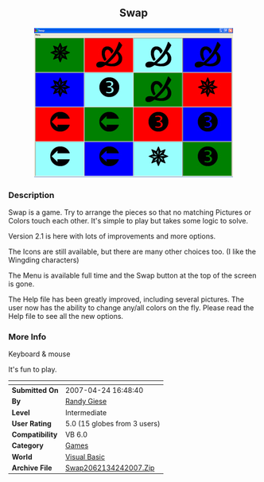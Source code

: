 ﻿<div align="center">

## Swap

<img src="PIC2007424202207887.Jpg">
</div>

### Description

Swap is a game. Try to arrange the pieces so that no matching Pictures or Colors touch each other. It's simple to play but takes some logic to solve.

Version 2.1 is here with lots of improvements and more options.

The Icons are still available, but there are many other choices too. (I like the Wingding characters)

The Menu is available full time and the Swap button at the top of the screen is gone.

The Help file has been greatly improved, including several pictures. The user now has the ability to change any/all colors on the fly. Please read the Help file to see all the new options.
 
### More Info
 
Keyboard &amp; mouse

It's fun to play.


<span>             |<span>
---                |---
**Submitted On**   |2007-04-24 16:48:40
**By**             |[Randy Giese](https://github.com/Planet-Source-Code/PSCIndex/blob/master/ByAuthor/randy-giese.md)
**Level**          |Intermediate
**User Rating**    |5.0 (15 globes from 3 users)
**Compatibility**  |VB 6\.0
**Category**       |[Games](https://github.com/Planet-Source-Code/PSCIndex/blob/master/ByCategory/games__1-38.md)
**World**          |[Visual Basic](https://github.com/Planet-Source-Code/PSCIndex/blob/master/ByWorld/visual-basic.md)
**Archive File**   |[Swap2062134242007\.Zip](https://github.com/Planet-Source-Code/randy-giese-swap__1-65094/archive/master.zip)








